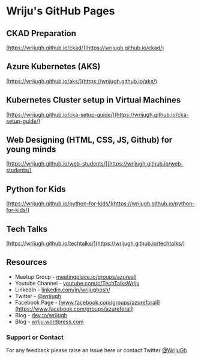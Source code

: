 # Wriju's GitHub Pages

## CKAD Preparation

[https://wrijugh.github.io/ckad/](https://wrijugh.github.io/ckad/)

## Azure Kubernetes (AKS)

[https://wrijugh.github.io/aks/](https://wrijugh.github.io/aks/)

## Kubernetes Cluster setup in Virtual Machines

[https://wrijugh.github.io/cka-setup-guide/](https://wrijugh.github.io/cka-setup-guide/)

## Web Designing (HTML, CSS, JS, Github) for young minds

[https://wrijugh.github.io/web-students/](https://wrijugh.github.io/web-students/)

## Python for Kids

[https://wrijugh.github.io/python-for-kids/](https://wrijugh.github.io/python-for-kids/)

## Tech Talks 

[https://wrijugh.github.io/techtalks/](https://wrijugh.github.io/techtalks/)

## Resources

- Meetup Group - [meetingplace.io/groups/azureall](https://meetingplace.io/groups/azureall)
- Youtube Channel - [youtube.com/c/TechTalksWriju](https://www.youtube.com/c/TechTalksWriju?sub_confirmation=1)
- LinkedIn - [linkedin.com/in/wrijughosh/](https://www.linkedin.com/in/wrijughosh/)
- Twitter - [@wrijugh](https://twitter.com/wrijugh)
- Facebook Page - [www.facebook.com/groups/azureforall](https://www.facebook.com/groups/azureforall)
- Blog - [dev.to/wrijugh](https://dev.to/wrijugh)
- Blog - [wriju.wordpress.com](https://wriju.wordpress.com/)

### Support or Contact

For any feedback please raise an issue here or contact Twitter [@WrijuGh](https://twitter.com/wrijugh)
